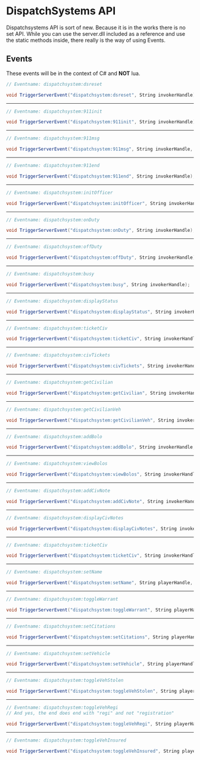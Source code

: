 # DispatchSystems API

Dispatchsystems API is sort of new. Because it is in the works there is no set API. While you can use the server.dll included as a reference and use the static methods inside, there really is the way of using Events.

## Events

These events will be in the context of C# and **NOT** lua.

```csharp
// Eventname: dispatchsystem:dsreset

void TriggerServerEvent("dispatchsystem:dsreset", String invokerHandle);
```
***
```csharp
// Eventname: dispatchsystem:911init

void TriggerServerEvent("dispatchsystem:911init", String invokerHandle);
```
***
```csharp
// Eventname: dispatchsystem:911msg

void TriggerServerEvent("dispatchsystem:911msg", String invokerHandle, String message);
```
***
```csharp
// Eventname: dispatchsystem:911end

void TriggerServerEvent("dispatchsystem:911end", String invokerHandle);
```
***
```csharp
// Eventname: dispatchsystem:initOfficer

void TriggerServerEvent("dispatchsystem:initOfficer", String invokerHandle, String callsign);
```
***
```csharp
// Eventname: dispatchsystem:onDuty

void TriggerServerEvent("dispatchsystem:onDuty", String invokerHandle);
```
***
```csharp
// Eventname: dispatchsystem:offDuty

void TriggerServerEvent("dispatchsystem:offDuty", String invokerHandle);
```
***
```csharp
// Eventname: dispatchsystem:busy

void TriggerServerEvent("dispatchsystem:busy", String invokerHandle);
```
***
```csharp
// Eventname: dispatchsystem:displayStatus

void TriggerServerEvent("dispatchsystem:displayStatus", String invokerHandle);
```
***
```csharp
// Eventname: dispatchsystem:ticketCiv

void TriggerServerEvent("dispatchsystem:ticketCiv", String invokerHandle, String first, String last, String ticket, Single amount);
```
***
```csharp
// Eventname: dispatchsystem:civTickets

void TriggerServerEvent("dispatchsystem:civTickets", String invokerHandle, String first, String last);
```
***
```csharp
// Eventname: dispatchsystem:getCivilian

void TriggerServerEvent("dispatchsystem:getCivilian", String invokerHandle, String firstName, String lastName);
```
***
```csharp
// Eventname: dispatchsystem:getCivilianVeh

void TriggerServerEvent("dispatchsystem:getCivilianVeh", String invokerHandle, String plate);
```
***
```csharp
// Eventname: dispatchsystem:addBolo

void TriggerServerEvent("dispatchsystem:addBolo", String invokerHandle, String reason);
```
***
```csharp
// Eventname: dispatchsystem:viewBolos

void TriggerServerEvent("dispatchsystem:viewBolos", String invokerHandle);
```
***
```csharp
// Eventname: dispatchsystem:addCivNote

void TriggerServerEvent("dispatchsystem:addCivNote", String invokerHandle, String firstName, String lastName, String note);
```
***
```csharp
// Eventname: dispatchsystem:displayCivNotes

void TriggerServerEvent("dispatchsystem:displayCivNotes", String invokerHandle, String firstName, String lastName);
```
***
```csharp
// Eventname: dispatchsystem:ticketCiv

void TriggerServerEvent("dispatchsystem:ticketCiv", String invokerHandle, String firstName, String lastName, String reason, Single amount);
```
***
```csharp
// Eventname: dispatchsystem:setName

void TriggerServerEvent("dispatchsystem:setName", String playerHandle, String firstName, String lastName);
```
***
```csharp
// Eventname: dispatchsystem:toggleWarrant

void TriggerServerEvent("dispatchsystem:toggleWarrant", String playerHandle);
```
***
```csharp
// Eventname: dispatchsystem:setCitations

void TriggerServerEvent("dispatchsystem:setCitations", String playerHandle, Int32 citationCount);
```
***
```csharp
// Eventname: dispatchsystem:setVehicle

void TriggerServerEvent("dispatchsystem:setVehicle", String playerHandle, String plate);
```
***
```csharp
// Eventname: dispatchsystem:toggleVehStolen

void TriggerServerEvent("dispatchsystem:toggleVehStolen", String playerHandle);
```
***
```csharp
// Eventname: dispatchsystem:toggleVehRegi
// And yes, the end does end with "regi" and not "registration"

void TriggerServerEvent("dispatchsystem:toggleVehRegi", String playerHandle);
```
***
```csharp
// Eventname: dispatchsystem:toggleVehInsured

void TriggerServerEvent("dispatchsystem:toggleVehInsured", String playerHandle);
```